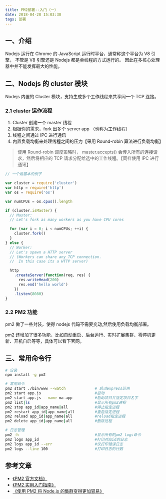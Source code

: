 ```yaml
---
title: PM2部署--入门（一）
date: 2018-04-28 15:03:38
tags: 部署
---
```


## 一、介绍

Nodejs 运行在 Chrome 的 JavaScript 运行时平台，通常称这个平台为 V8 引擎， 不管是 V8 引擎还是 Nodejs 都是单线程的方式运行的。 因此在多核心处理器中并不能发挥最大的性能。

## 二、Nodejs 的 cluster 模块

Nodejs 内置的 Cluster 模块，支持生成多个工作线程来共享同一个 TCP 连接。

### 2.1 cluster 运作流程

1.  Cluster 创建一个 master 线程
2.  根据你的需求，fork 出多个 server app （也称为工作线程）
3.  线程之间通过 IPC 进行通讯
4.  内置负载均衡来处理线程之间的压力【采用 Round-robin 算法进行负载均衡】

> 使用 Round-robin 调度策略时， master.accepts() 会传入所有的连接请求，然后将相应的 TCP 请求分配给选中的工作线程。【同样使用 IPC 进行通讯】

```javascript
// 一个最基本的例子

var cluster = require('cluster')
var http = require('http')
var os = require('os')

var numCPUs = os.cpus().length

if (cluster.isMaster) {
  // Master:
  // Let's fork as many workers as you have CPU cores

  for (var i = 0; i < numCPUs; ++i) {
    cluster.fork()
  }
} else {
  // Worker:
  // Let's spawn a HTTP server
  // (Workers can share any TCP connection.
  //  In this case its a HTTP server)

  http
    .createServer(function(req, res) {
      res.writeHead(200)
      res.end('hello world')
    })
    .listen(8080)
}
```

### 2.2 PM2 功能

pm2 做了一些封装，使得 nodejs 代码不需要变动,然后使用负载均衡部署。

pm2 还增加了很多功能，比如自动重启、后台运行、实时扩展集群、零停机更新、开机自启等等，具体可以看下官网。

## 三、常用命令行

```bash
# 安装
npm install -g pm2

# 常用命令
pm2 start ./bin/www --watch             # 启动express运用
pm2 start app.js                        #启动
pm2 start app.js --name ma-app          #启动项目并指定项目名字
pm2 list|ls                             #显示所有pm2进程
pm2 stop app_id|app_name|all            #停止指定进程
pm2 restart app_id|app_name|all         #重启指定进程
pm2 reload app_id|app_name|all          #reload指定进程
pm2 delete app_id|app_name|all          #删除进程

# 日志管理
pm2 -h                                  #显示所有的pm2 logs命令
pm2 logs app_id                         #打印对应id的日志
pm2 logs app_id --err                   #仅打印错误日志
pm2 logs --line 100                     #打印日志的行数
```

## 参考文章

* [《PM2 官方文档》](http://pm2.keymetrics.io/docs/usage/quick-start/)
* [《PM2 实用入门指南》](http://imweb.io/topic/57c8cbb27f226f687b365636)
* [《使用 PM2 将 Node.js 的集群变得更加容易》](https://www.cnblogs.com/jaxu/p/5193643.html)
